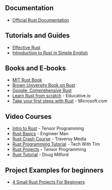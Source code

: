 ## Documentation
- [Official Rust Documentation](https://www.rust-lang.org/learn)

## Tutorials and Guides
- [Effective Rust](lurklurk.org/effective-rust/)
- [Introduction to Rust in Simple English](https://ezesunday.com/blog/introducing-rust-in-simple-english/)

## Books and E-books
- [MIT Rust Book](https://web.mit.edu/rust-lang_v1.25/arch/amd64_ubuntu1404/share/doc/rust/html/book/second-edition/index.html)
- [Brown University Book on Rust](https://rust-book.cs.brown.edu/ch03-03-how-functions-work.html)
- [Google: Comprehensive Rust](https://google.github.io/comprehensive-rust/)
- [Learn Rust from scratch](https://www.educative.io/courses/learn-rust-from-scratch) - Educative.io
- [Take your first steps with Rust](https://learn.microsoft.com/en-us/training/paths/rust-first-steps/) - Microsoft.com


## Video Courses
- [Intro to Rust](https://www.youtube.com/playlist?list=PLJbE2Yu2zumDF6BX6_RdPisRVHgzV02NW) - Tensor Programming
- [Rust Basics](https://www.youtube.com/playlist?list=PLlcnQQJK8SUjApd95LIcd3K9XXmE-IeCS) - Engineer Man
- [Rust Crash Course](https://www.youtube.com/watch?v=zF34dRivLOw) - Traversy Media
- [Rust Programming Tutorial](https://www.youtube.com/playlist?list=PLzMcBGfZo4-nyLTlSRBvo0zjSnCnqjHYQ) - Tech With Tim
- [Rust Projects](https://www.youtube.com/playlist?list=PLJbE2Yu2zumDD5vy2BuSHvFZU0a6RDmgb) - Tensor Programming
- [Rust Tutorial](https://www.youtube.com/playlist?list=PLLqEtX6ql2EyPAZ1M2_C0GgVd4A-_L4_5) - Doug Milford

## Project Examples for beginners
- [4 Small Rust Projects For Beginners](https://preettheman.medium.com/4-small-rust-projects-for-beginners-444b16bc10be)
